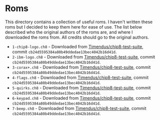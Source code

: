 # Roms

This directory contains a collection of useful roms. I haven't written these
roms but I decided to keep them here for ease of use. The list below described
who the original authors of the roms are, and where I downloaded the roms from.
All credits should go to the original authors.

- `1-chip8-logo.ch8` - Downloaded from
  [Timendus/chip8-test-suite](https://github.com/Timendus/chip8-test-suite),
  commit `cb24d5595384a80b49ddedae13bec4042b16d41d`.
- `2-ibm-logo.ch8` - Downloaded from
  [Timendus/chip8-test-suite](https://github.com/Timendus/chip8-test-suite),
  commit `cb24d5595384a80b49ddedae13bec4042b16d41d`.
- `3-corax+.ch8` - Downloaded from
  [Timendus/chip8-test-suite](https://github.com/Timendus/chip8-test-suite),
  commit `cb24d5595384a80b49ddedae13bec4042b16d41d`.
- `4-flags.ch8` - Downloaded from
  [Timendus/chip8-test-suite](https://github.com/Timendus/chip8-test-suite),
  commit `cb24d5595384a80b49ddedae13bec4042b16d41d`.
- `5-quirks.ch8` - Downloaded from
  [Timendus/chip8-test-suite](https://github.com/Timendus/chip8-test-suite),
  commit `cb24d5595384a80b49ddedae13bec4042b16d41d`.
- `6-keypad.ch8` - Downloaded from
  [Timendus/chip8-test-suite](https://github.com/Timendus/chip8-test-suite),
  commit `cb24d5595384a80b49ddedae13bec4042b16d41d`.
- `7-beep.ch8` - Downloaded from
  [Timendus/chip8-test-suite](https://github.com/Timendus/chip8-test-suite),
  commit `cb24d5595384a80b49ddedae13bec4042b16d41d`.
